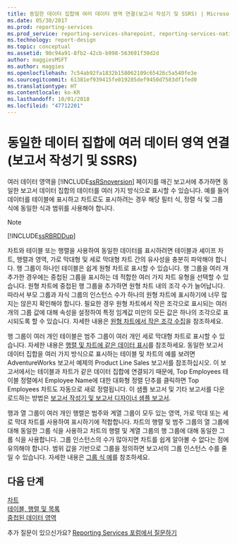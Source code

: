 ```yaml
---
title: 동일한 데이터 집합에 여러 데이터 영역 연결(보고서 작성기 및 SSRS) | Microsoft Docs
ms.date: 05/30/2017
ms.prod: reporting-services
ms.prod_service: reporting-services-sharepoint, reporting-services-native
ms.technology: report-design
ms.topic: conceptual
ms.assetid: 90c94a91-8fb2-42cb-b998-563691f30d2d
author: maggiesMSFT
ms.author: maggies
ms.openlocfilehash: 7c54ab92fa1832b158062109c65426c5a540fe3e
ms.sourcegitcommit: 61381ef939415fe019285def9450d7583df1fed0
ms.translationtype: HT
ms.contentlocale: ko-KR
ms.lasthandoff: 10/01/2018
ms.locfileid: "47712201"
---
```

# <a name="linking-multiple-data-regions-to-the-same-dataset-report-builder-and-ssrs"></a>동일한 데이터 집합에 여러 데이터 영역 연결(보고서 작성기 및 SSRS)

여러 데이터 영역을 [!INCLUDE[ssRSnoversion](../../includes/ssrsnoversion-md.md)] 페이지를 매긴 보고서에 추가하면 동일한 보고서 데이터 집합의 데이터를 여러 가지 방식으로 표시할 수 있습니다. 예를 들어 데이터를 테이블에 표시하고 차트로도 표시하려는 경우 해당 필터 식, 정렬 식 및 그룹 식에 동일한 식과 범위를 사용해야 합니다.  
  
> [!NOTE]  
>  [!INCLUDE[ssRBRDDup](../../includes/ssrbrddup-md.md)]  
  
 차트와 테이블 또는 행렬을 사용하여 동일한 데이터를 표시하려면 테이블과 셰이프 차트, 행렬과 영역, 가로 막대형 및 세로 막대형 차트 간의 유사성을 충분히 파악해야 합니다. 행 그룹이 하나인 테이블은 쉽게 원형 차트로 표시할 수 있습니다. 행 그룹을 여러 개 추가한 경우에는 중첩된 그룹을 표시하는 데 적합한 여러 가지 차트 유형을 선택할 수 있습니다. 원형 차트에 중첩된 행 그룹을 추가하면 원형 차트 내의 조각 수가 늘어납니다. 따라서 부모 그룹과 자식 그룹의 인스턴스 수가 하나의 원형 차트에 표시하기에 너무 많지는 않은지 확인해야 합니다. 필요한 경우 원형 차트에서 작은 조각으로 표시되는 여러 개의 그룹 값에 대해 속성을 설정하여 특정 임계값 미만의 모든 값은 하나의 조각으로 표시되도록 할 수 있습니다. 자세한 내용은 [원형 차트에서 작은 조각 수집](../../reporting-services/report-design/collect-small-slices-on-a-pie-chart-report-builder-and-ssrs.md)을 참조하세요.  
  
 행 그룹이 여러 개인 테이블은 범주 그룹이 여러 개인 세로 막대형 차트로 표시할 수 있습니다. 자세한 내용은 [행렬 및 차트에 같은 데이터 표시](../../reporting-services/report-design/display-the-same-data-on-a-matrix-and-a-chart-report-builder.md)를 참조하세요. 동일한 보고서 데이터 집합을 여러 가지 방식으로 표시하는 테이블 및 차트의 예를 보려면 AdventureWorks 보고서 예제의 Product Line Sales 보고서를 참조하십시오. 이 보고서에서는 테이블과 차트가 같은 데이터 집합에 연결되기 때문에, Top Employees 테이블 정렬에서 Employee Name에 대한 대화형 정렬 단추를 클릭하면 Top Employees 차트도 자동으로 새로 정렬됩니다. 이 샘플 보고서 및 기타 보고서를 다운로드하는 방법은 [보고서 작성기 및 보고서 디자이너 샘플 보고서](http://go.microsoft.com/fwlink/?LinkId=198283).  
  
 행과 열 그룹이 여러 개인 행렬은 범주와 계열 그룹이 모두 있는 영역, 가로 막대 또는 세로 막대 차트를 사용하여 표시하기에 적합합니다. 차트의 행렬 및 범주 그룹의 열 그룹에 대해 동일한 그룹 식을 사용하고 차트의 행렬 및 계열 그룹의 행 그룹에 대해 동일한 그룹 식을 사용합니다. 그룹 인스턴스의 수가 많아지면 차트를 쉽게 알아볼 수 없다는 점에 유의해야 합니다. 범위 값을 기반으로 그룹을 정의하면 보고서의 그룹 인스턴스 수를 줄일 수 있습니다. 자세한 내용은 [그룹 식 예](../../reporting-services/report-design/group-expression-examples-report-builder-and-ssrs.md)를 참조하세요.  
  
## <a name="next-steps"></a>다음 단계

[차트](../../reporting-services/report-design/charts-report-builder-and-ssrs.md)   
[테이블, 행렬 및 목록](../../reporting-services/report-design/tables-matrices-and-lists-report-builder-and-ssrs.md)   
[중첩된 데이터 영역](../../reporting-services/report-design/nested-data-regions-report-builder-and-ssrs.md)  

추가 질문이 있으신가요? [Reporting Services 포럼에서 질문하기](http://go.microsoft.com/fwlink/?LinkId=620231)
